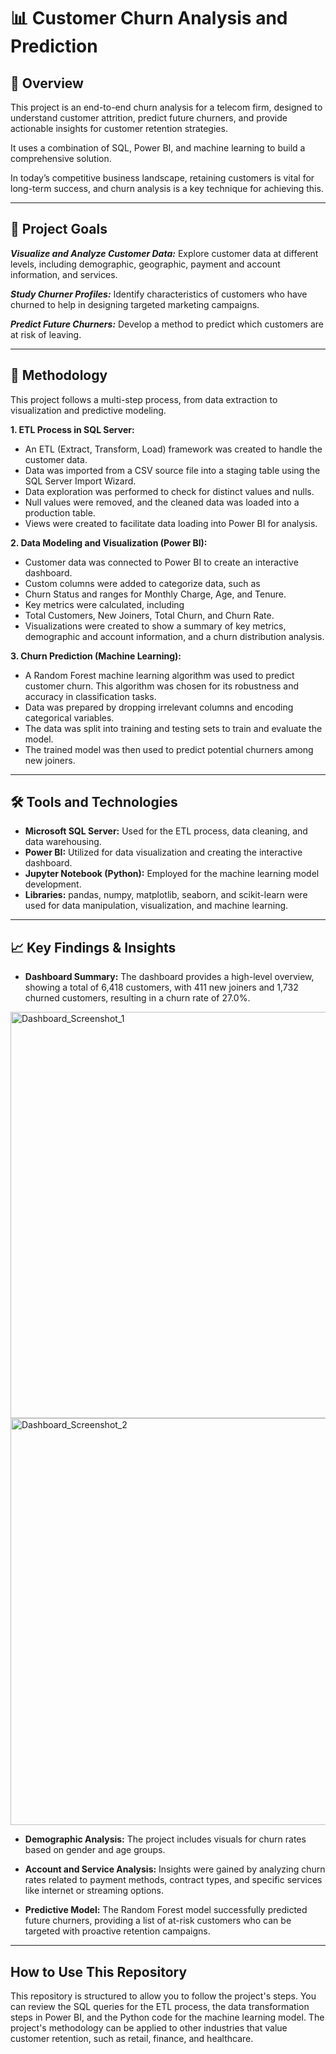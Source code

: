 # 📊 Customer Churn Analysis and Prediction 

## 📌 Overview

This project is an end-to-end churn analysis for a telecom firm, designed to understand customer attrition, predict future churners, and provide actionable insights for customer retention strategies. 

It uses a combination of SQL, Power BI, and machine learning to build a comprehensive solution.

In today’s competitive business landscape, retaining customers is vital for long-term success, and churn analysis is a key technique for achieving this.

---

## 🎯 Project Goals

***Visualize and Analyze Customer Data:*** 
Explore customer data at different levels, including demographic, geographic, payment and account information, and services.

***Study Churner Profiles:*** 
Identify characteristics of customers who have churned to help in designing targeted marketing campaigns.

***Predict Future Churners:*** 
Develop a method to predict which customers are at risk of leaving.

---

## 🔎 Methodology
This project follows a multi-step process, from data extraction to visualization and predictive modeling.

**1. ETL Process in SQL Server:**

- An ETL (Extract, Transform, Load) framework was created to handle the customer data.
- Data was imported from a CSV source file into a staging table using the SQL Server Import Wizard.
- Data exploration was performed to check for distinct values and nulls.  
- Null values were removed, and the cleaned data was loaded into a production table.
- Views were created to facilitate data loading into Power BI for analysis.

**2. Data Modeling and Visualization (Power BI):**

- Customer data was connected to Power BI to create an interactive dashboard.
- Custom columns were added to categorize data, such as
- Churn Status and ranges for Monthly Charge, Age, and Tenure.
- Key metrics were calculated, including
- Total Customers, New Joiners, Total Churn, and Churn Rate.
- Visualizations were created to show a summary of key metrics, demographic and account information, and a churn distribution analysis.

**3. Churn Prediction (Machine Learning):**

- A Random Forest machine learning algorithm was used to predict customer churn. This algorithm was chosen for its robustness and accuracy in classification tasks.
- Data was prepared by dropping irrelevant columns and encoding categorical variables.
- The data was split into training and testing sets to train and evaluate the model.
- The trained model was then used to predict potential churners among new joiners.

---

## 🛠️ Tools and Technologies

- **Microsoft SQL Server:** Used for the ETL process, data cleaning, and data warehousing.
- **Power BI:** Utilized for data visualization and creating the interactive dashboard.
- **Jupyter Notebook (Python):** Employed for the machine learning model development.
- **Libraries:** pandas, numpy, matplotlib, seaborn, and scikit-learn were used for data manipulation, visualization, and machine learning.

---

## 📈 Key Findings & Insights

- **Dashboard Summary:** The dashboard provides a high-level overview, showing a total of 6,418 customers, with 411 new joiners and 1,732 churned customers, resulting in a churn rate of 27.0%.

<img width="1160" height="650" alt="Dashboard_Screenshot_1" src="https://github.com/user-attachments/assets/b52bece5-d0bf-49f5-9358-4b7eff6e52cf" />


<img width="1162" height="651" alt="Dashboard_Screenshot_2" src="https://github.com/user-attachments/assets/8b0c3f68-3304-4085-b9e8-10b050e7457d" />


- **Demographic Analysis:** The project includes visuals for churn rates based on gender and age groups.
  
- **Account and Service Analysis:** Insights were gained by analyzing churn rates related to payment methods, contract types, and specific services like internet or streaming options.

- **Predictive Model:** The Random Forest model successfully predicted future churners, providing a list of at-risk customers who can be targeted with proactive retention campaigns.

---

## How to Use This Repository

This repository is structured to allow you to follow the project's steps. You can review the SQL queries for the ETL process, the data transformation steps in Power BI, and the Python code for the machine learning model. The project's methodology can be applied to other industries that value customer retention, such as retail, finance, and healthcare.


